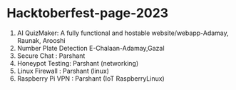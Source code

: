 # Hacktoberfest-page-2023
1. AI QuizMaker: A fully functional and hostable website/webapp-Adamay, Raunak, Arooshi
2. Number Plate Detection E-Chalaan-Adamay,Gazal
3. Secure Chat : Parshant 
4. Honeypot Testing: Parshant (networking)
5. Linux Firewall : Parshant (linux)
6. Raspberry Pi VPN : Parshant (IoT RaspberryLinux)
